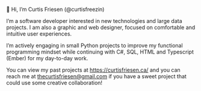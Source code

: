 👋 Hi, I’m Curtis Friesen (@curtisfreezin)

I’m a software developer interested in new technologies and large data projects. I am also a graphic and web designer, focused on comfortable and intuitive user experiences.

I’m actively engaging in small Python projects to improve my functional programming mindset while continuing with C#, SQL, HTML and Typescript (Ember) for my day-to-day work.

You can view my past projects at https://curtisfriesen.ca/ and you can reach me at thecurtisfriesen@gmail.com if you have a sweet project that could use some creative collaboration!

<!---
curtisfriesen/curtisfriesen is a ✨ special ✨ repository because its `README.md` (this file) appears on your GitHub profile.
You can click the Preview link to take a look at your changes.
--->
